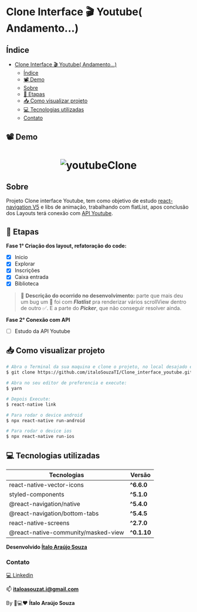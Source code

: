 # Clone Interface 🎬 Youtube( Andamento...)


## Índice
- [Clone Interface 🎬 Youtube( Andamento...)](#clone-interface-%f0%9f%8e%ac-youtube-andamento)
  - [Índice](#-Índice)
  - [📽 Demo](#-📽-Demo)
  - [Sobre](#-Sobre)
  - [📖 Etapas](#-📖-Etapas)
  - [📥 Como visualizar projeto](#-📥-Como-visualizar-projeto)
  - [💻 Tecnologias utilizadas](#-💻-Tecnologias-utilizadas)
  - [Contato](#-Contato)


## 📽 Demo

<h1 align="center">

![youtubeClone](https://user-images.githubusercontent.com/52186505/82511101-c5cc2c00-9ae2-11ea-92f3-14d2aa38b16a.gif)

</h1>

## Sobre

<p>

Projeto Clone interface Youtube, tem como objetivo de estudo [react-navigation V5](https://reactnavigation.org/docs/getting-started) e libs de animação, trabalhando com flatList, apos conclusão dos Layouts terá conexão com [API Youtube](https://developers.google.com/youtube).

</p>

## 📖 Etapas

**Fase 1° Criação dos layout, refatoração do code:**
- [x] Inicio
- [x] Explorar
- [x] Inscrições
- [x] Caixa entrada
- [x] Biblioteca
 > 📢 **Descrição do ocorrido no desenvolvimento:** parte que mais deu um bug um 🤯 foi com ***Flatlist*** pra renderizar vários scrollView dentro de outro ✅. E a parte do ***Picker***, que não conseguir resolver ainda. 

**Fase 2° Conexão com API**
- [ ] Estudo da API Youtube

## 📥 Como visualizar projeto

```bash
# Abra o Terminal da sua maquina e clone o projeto, no local desajado execute:
$ git clone https://github.com/italoSouzaTI/Clone_interface_youtube.git

# Abra no seu editor de preferencia e execute:
$ yarn

# Depois Execute:
$ react-native link

# Para rodar o device android
$ npx react-native run-android

# Para rodar o device ios
$ npx react-native run-ios

```

## 💻 Tecnologias utilizadas 

|Tecnologias | Versão |
|------------|--------|
|react-native-vector-icons        |**^6.6.0** |
|styled-components     |**^5.1.0** |
|@react-navigation/native      |**^5.4.0** |
|@react-navigation/bottom-tabs     |**^5.4.5** |
|react-native-screens     |**^2.7.0** |
|@react-native-community/masked-view     |**^0.1.10** |

**Desenvolvido [Ítalo Araújo Souza](https://github.com/italoSouzaTI)**

### Contato
[💻 Linkedin](https://www.linkedin.com/in/%C3%ADtaloasouzati/)

📫 **italoasouzat.i@gmail.com**

By 📱💻❤ **Ítalo Araújo Souza**
